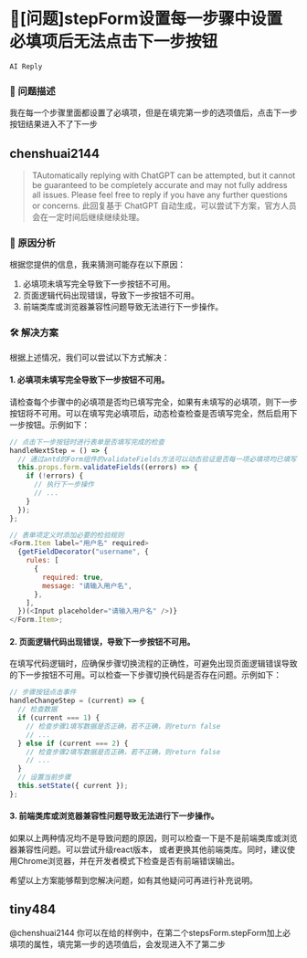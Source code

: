 # 🧐[问题]stepForm设置每一步骤中设置必填项后无法点击下一步按钮

`AI Reply`

### 🧐 问题描述

我在每一个步骤里面都设置了必填项，但是在填完第一步的选项值后，点击下一步按钮结果进入不了下一步

## chenshuai2144

> TAutomatically replying with ChatGPT can be attempted, but it cannot be guaranteed to be completely accurate and may not fully address all issues. Please feel free to reply if you have any further questions or concerns.
> 此回复基于 ChatGPT 自动生成，可以尝试下方案，官方人员会在一定时间后继续继续处理。

### 🤔 原因分析

根据您提供的信息，我来猜测可能存在以下原因：

1. 必填项未填写完全导致下一步按钮不可用。
2. 页面逻辑代码出现错误，导致下一步按钮不可用。
3. 前端类库或浏览器兼容性问题导致无法进行下一步操作。

### 🛠️ 解决方案

根据上述情况，我们可以尝试以下方式解决：

#### 1. 必填项未填写完全导致下一步按钮不可用。

请检查每个步骤中的必填项是否均已填写完全，如果有未填写的必填项，则下一步按钮将不可用。可以在填写完必填项后，动态检查检查是否填写完全，然后启用下一步按钮。示例如下：

```javascript
// 点击下一步按钮时进行表单是否填写完成的检查
handleNextStep = () => {
  // 通过antd的Form组件的validateFields方法可以动态验证是否每一项必填项均已填写
  this.props.form.validateFields((errors) => {
    if (!errors) {
      // 执行下一步操作
      // ...
    }
  });
};

// 表单项定义时添加必要的检验规则
<Form.Item label="用户名" required>
  {getFieldDecorator("username", {
    rules: [
      {
        required: true,
        message: "请输入用户名",
      },
    ],
  })(<Input placeholder="请输入用户名" />)}
</Form.Item>;
```

#### 2. 页面逻辑代码出现错误，导致下一步按钮不可用。

在填写代码逻辑时，应确保步骤切换流程的正确性，可避免出现页面逻辑错误导致的下一步按钮不可用。可以检查一下步骤切换代码是否存在问题。示例如下：

```javascript
// 步骤按钮点击事件
handleChangeStep = (current) => {
  // 检查数据
  if (current === 1) {
    // 检查步骤1填写数据是否正确，若不正确，则return false
    // ...
  } else if (current === 2) {
    // 检查步骤2填写数据是否正确，若不正确，则return false
    // ...
  }
  // 设置当前步骤
  this.setState({ current });
};
```

#### 3. 前端类库或浏览器兼容性问题导致无法进行下一步操作。

如果以上两种情况均不是导致问题的原因，则可以检查一下是不是前端类库或浏览器兼容性问题。可以尝试升级react版本， 或者更换其他前端类库。同时，建议使用Chrome浏览器，并在开发者模式下检查是否有前端错误输出。

希望以上方案能够帮到您解决问题，如有其他疑问可再进行补充说明。

## tiny484

@chenshuai2144 你可以在给的样例中，在第二个stepsForm.stepForm加上必填项的属性，填完第一步的选项值后，会发现进入不了第二步
